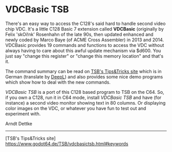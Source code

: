 # VDCBasic TSB
There's an easy way to access the C128's said hard to handle second video chip VDC. It's a little C128 Basic 7 extension called **VDCBasic** (originally by Felix 'skOi!nk' Rosenhahn of the late 90s, then updated enhanced and newly coded by Marco Baye (of ACME Cross Assembler) in 2013 and 2014. VDCBasic provides 19 commands and functions to access the VDC without always having to care about this awful update mechanism via $d600. You just say "change this register" or "change this memory location" and that's it.

The command summary can be read on [TSB's Tips&Tricks site](https://www.godot64.de/TSB/vdcbasictsb.html#keywords "Link to VDCBasic TSB command summary") which is in German (translate by [DeepL](https://www.deepl.com/translator "Link to DeepL translator")) and also provides some nice demo programs which show how to deal with the new commands. 

*VDCBasic TSB* is a port of this C128 based program to TSB on the C64. So, if you own a C128, run it in C64 mode, install *VDCBasic TSB* and have (for instance) a second video monitor showing text in 80 columns. Or displaying color images on the VDC, or whatever you have fun to test out and experiment with.  

Arndt Dettke

---

[TSB's Tips&Tricks site] https://www.godot64.de/TSB/vdcbasictsb.html#keywords
